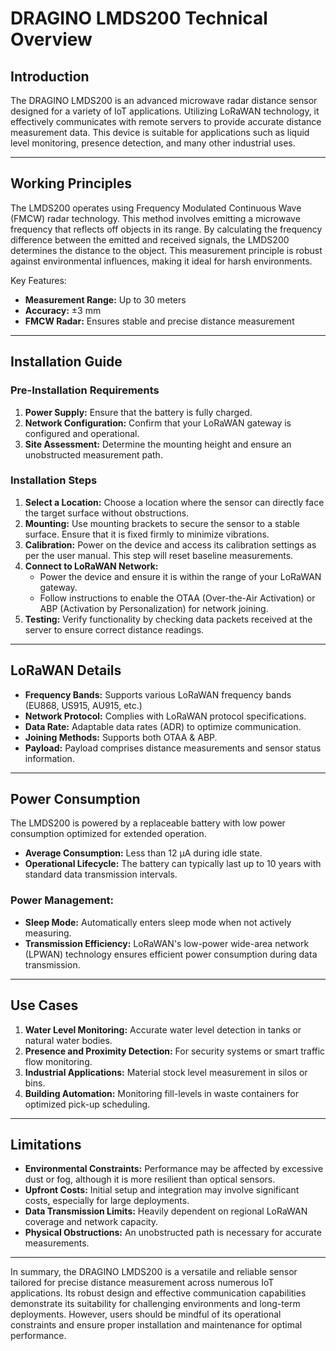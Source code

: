 # DRAGINO LMDS200 Technical Overview

## Introduction
The DRAGINO LMDS200 is an advanced microwave radar distance sensor designed for a variety of IoT applications. Utilizing LoRaWAN technology, it effectively communicates with remote servers to provide accurate distance measurement data. This device is suitable for applications such as liquid level monitoring, presence detection, and many other industrial uses.

---

## Working Principles
The LMDS200 operates using Frequency Modulated Continuous Wave (FMCW) radar technology. This method involves emitting a microwave frequency that reflects off objects in its range. By calculating the frequency difference between the emitted and received signals, the LMDS200 determines the distance to the object. This measurement principle is robust against environmental influences, making it ideal for harsh environments.

Key Features:
- **Measurement Range:** Up to 30 meters
- **Accuracy:** ±3 mm
- **FMCW Radar:** Ensures stable and precise distance measurement

---

## Installation Guide

### Pre-Installation Requirements
1. **Power Supply:** Ensure that the battery is fully charged.
2. **Network Configuration:** Confirm that your LoRaWAN gateway is configured and operational.
3. **Site Assessment:** Determine the mounting height and ensure an unobstructed measurement path.

### Installation Steps
1. **Select a Location:** Choose a location where the sensor can directly face the target surface without obstructions.
2. **Mounting:** Use mounting brackets to secure the sensor to a stable surface. Ensure that it is fixed firmly to minimize vibrations.
3. **Calibration:** Power on the device and access its calibration settings as per the user manual. This step will reset baseline measurements.
4. **Connect to LoRaWAN Network:**
   - Power the device and ensure it is within the range of your LoRaWAN gateway.
   - Follow instructions to enable the OTAA (Over-the-Air Activation) or ABP (Activation by Personalization) for network joining.
5. **Testing:** Verify functionality by checking data packets received at the server to ensure correct distance readings.

---

## LoRaWAN Details
- **Frequency Bands:** Supports various LoRaWAN frequency bands (EU868, US915, AU915, etc.)
- **Network Protocol:** Complies with LoRaWAN protocol specifications.
- **Data Rate:** Adaptable data rates (ADR) to optimize communication.
- **Joining Methods:** Supports both OTAA & ABP.
- **Payload:** Payload comprises distance measurements and sensor status information.

---

## Power Consumption
The LMDS200 is powered by a replaceable battery with low power consumption optimized for extended operation. 

- **Average Consumption:** Less than 12 µA during idle state.
- **Operational Lifecycle:** The battery can typically last up to 10 years with standard data transmission intervals.

### Power Management:
- **Sleep Mode:** Automatically enters sleep mode when not actively measuring.
- **Transmission Efficiency:** LoRaWAN's low-power wide-area network (LPWAN) technology ensures efficient power consumption during data transmission.

---

## Use Cases
1. **Water Level Monitoring:** Accurate water level detection in tanks or natural water bodies.
2. **Presence and Proximity Detection:** For security systems or smart traffic flow monitoring.
3. **Industrial Applications:** Material stock level measurement in silos or bins.
4. **Building Automation:** Monitoring fill-levels in waste containers for optimized pick-up scheduling.

---

## Limitations
- **Environmental Constraints:** Performance may be affected by excessive dust or fog, although it is more resilient than optical sensors.
- **Upfront Costs:** Initial setup and integration may involve significant costs, especially for large deployments.
- **Data Transmission Limits:** Heavily dependent on regional LoRaWAN coverage and network capacity.
- **Physical Obstructions:** An unobstructed path is necessary for accurate measurements. 

---

In summary, the DRAGINO LMDS200 is a versatile and reliable sensor tailored for precise distance measurement across numerous IoT applications. Its robust design and effective communication capabilities demonstrate its suitability for challenging environments and long-term deployments. However, users should be mindful of its operational constraints and ensure proper installation and maintenance for optimal performance.